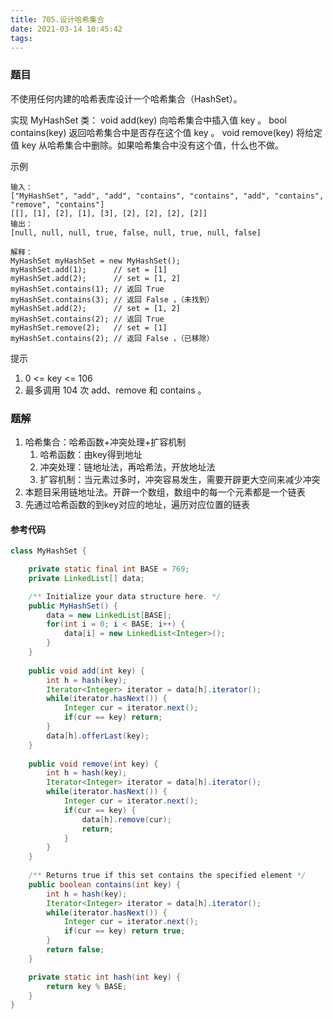 ```yaml
---
title: 705.设计哈希集合
date: 2021-03-14 10:45:42
tags:
---
```


### 题目
不使用任何内建的哈希表库设计一个哈希集合（HashSet）。

实现 MyHashSet 类：
    void add(key) 向哈希集合中插入值 key 。
    bool contains(key) 返回哈希集合中是否存在这个值 key 。
    void remove(key) 将给定值 key 从哈希集合中删除。如果哈希集合中没有这个值，什么也不做。
<!--more-->

示例
```
输入：
["MyHashSet", "add", "add", "contains", "contains", "add", "contains", "remove", "contains"]
[[], [1], [2], [1], [3], [2], [2], [2], [2]]
输出：
[null, null, null, true, false, null, true, null, false]

解释：
MyHashSet myHashSet = new MyHashSet();
myHashSet.add(1);      // set = [1]
myHashSet.add(2);      // set = [1, 2]
myHashSet.contains(1); // 返回 True
myHashSet.contains(3); // 返回 False ，（未找到）
myHashSet.add(2);      // set = [1, 2]
myHashSet.contains(2); // 返回 True
myHashSet.remove(2);   // set = [1]
myHashSet.contains(2); // 返回 False ，（已移除）
```

提示
1. 0 <= key <= 106
2. 最多调用 104 次 add、remove 和 contains 。


### 题解
1. 哈希集合：哈希函数+冲突处理+扩容机制
    1. 哈希函数：由key得到地址
    2. 冲突处理：链地址法，再哈希法，开放地址法
    3. 扩容机制：当元素过多时，冲突容易发生，需要开辟更大空间来减少冲突
2. 本题目采用链地址法。开辟一个数组，数组中的每一个元素都是一个链表
3. 先通过哈希函数的到key对应的地址，遍历对应位置的链表


#### 参考代码
```java
class MyHashSet {

    private static final int BASE = 769;
    private LinkedList[] data;

    /** Initialize your data structure here. */
    public MyHashSet() {
        data = new LinkedList[BASE];
        for(int i = 0; i < BASE; i++) {
            data[i] = new LinkedList<Integer>();
        }
    }
    
    public void add(int key) {
        int h = hash(key);
        Iterator<Integer> iterator = data[h].iterator();
        while(iterator.hasNext()) {
            Integer cur = iterator.next();
            if(cur == key) return;
        }
        data[h].offerLast(key);
    }
    
    public void remove(int key) {
        int h = hash(key);
        Iterator<Integer> iterator = data[h].iterator();
        while(iterator.hasNext()) {
            Integer cur = iterator.next();
            if(cur == key) {
                data[h].remove(cur);
                return;
            }
        }
    }
    
    /** Returns true if this set contains the specified element */
    public boolean contains(int key) {
        int h = hash(key);
        Iterator<Integer> iterator = data[h].iterator();
        while(iterator.hasNext()) {
            Integer cur = iterator.next();
            if(cur == key) return true;
        }
        return false;
    }

    private static int hash(int key) {
        return key % BASE;
    }
}
```